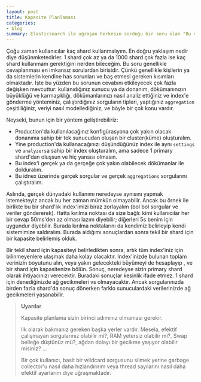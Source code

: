 ```yaml
---
layout: post
title: Kapasite Planlaması
categories:
- blog
summary: Elasticsearch ile uğraşan herkesin sorduğu bir soru olan "Bu veri için kaç Shard'lık bir Index oluşturmam lazım?" sorusuna yanıt bulmaya çalışacağız.
---
```


Çoğu zaman kullanıcılar kaç shard kullanmalıyım. En doğru yaklaşım nedir diye düşünmketedirler. 1 shard çok az ya da 1000 shard çok fazla ise kaç shard kullanmam gerektiğini nerden bileceğim. Bu soru genellikle cevaplanması en imkansız sorulardan birisidir. Çünkü genellikle kişilerin ya da sistemlerin kendine has sorunları ve baş etmesi gereken kısımları olmaktadır. İşte bu yüzden bu sorunun cevabını etkileyecek çok fazla değişken mevcuttur: kullanıdığınız sunucu ya da donanım, dökümanınızın büyüklüğü ve karmaşıklığı, dökümanlarınızı nasıl analiz ettiğiniz ve index'e gönderme yönteminiz, çalıştırdığınız sorguların tipleri, yaptığınız `aggregation` çeşitliliğiniz, veriyi nasıl modellediğiniz, ve böyle bir çok konu vardır.

Neyseki, bunun için bir yöntem geliştirebiliriz:

 - Production'da kullanılacağınız konfigürasyona çok yakın olacak donanıma sahip bir tek sunucudan oluşan bir cluster(küme) oluşturalım.
 - Yine production'da kullanacağınızı düşündüğünüz index ile aynı `settings` ve `analyzers`a sahip bir index oluşturalım, ama sadece 1 primary shard'dan oluşsun ve hiç yansısı olmasın.
 - Bu index'i gerçek ya da gerçeğe çok yakın olabilecek dökümanlar ile dolduralım.
 - Bu idnex üzerinde gerçek sorgular ve gerçek `aggregations` sorgularını çalıştıralım.

Aslında, gerçek dünyadaki kullanımı neredeyse aynısını yapmak istemekteyiz ancak bu her zaman mümkün olmayabilir. Ancak bu örnek ile birlikte bu bir shard'lık index'imizi biraz zorlayalım (bol bol sorgular ve veriler göndererek). Hatta kırılma noktası da size bağlı: kimi kullanıcılar her bir cevap 50ms'den az olması lazım diyebilir; diğerleri 5s benim için uygundur diyebilir. Burada kırılma noktalarını da kendimiz belirleyip kendi sistemimize saldıralım. Burada aldığımı sonuçlardan sonra tekil bir shard için bir kapasite belirlemiş olduk.

Bir tekil shard için kapasiteyi belirledikten sonra, artık tüm index'iniz için  bilinmeyenlere ulaşmak daha kolay olacaktır. Index'inizde bulunan toplam verinizin boyutunu alın, veya yakın gelecekteki büyümeyi de hesaplayıp , ve bir shard için kapasitenize bölün. Sonuç, neredeyse sizin primary shard olarak ihtiyacınızı verecektir. Buradaki sonuçlar kesinlik ifade etmez. 1 shard için denediğinizde ağ gecikmeleri vs olmayacaktır. Ancak sorgularınızda birden fazla shard'da sonuç dönerken farklo sunuculardaki verilerinizde ağ gecikmeleri yaşanabilir.

> **Uyarılar**
> 
> Kapasite planlama sizin birinci adımınız olmaması gerekir.
> 
> Ilk olarak bakmanız gereken başka yerler vardır. Mesela, efektif çalışmayan sorgularınız olabilir mi?, RAM yetersiz olabilir mi?, Swap belleğe düştünüz mü?, ağdan dolayı bir gecikme yaşıyor olabilir misiniz? ...
> 
> Bir çok kullanıcı, basit bir wildcard sorgusunu silmek yerine garbage collector'u nasıl daha hızlandırırım veya thread sayılarını nasıl daha efektif ayarlarım diye uğraşmaktadır. 